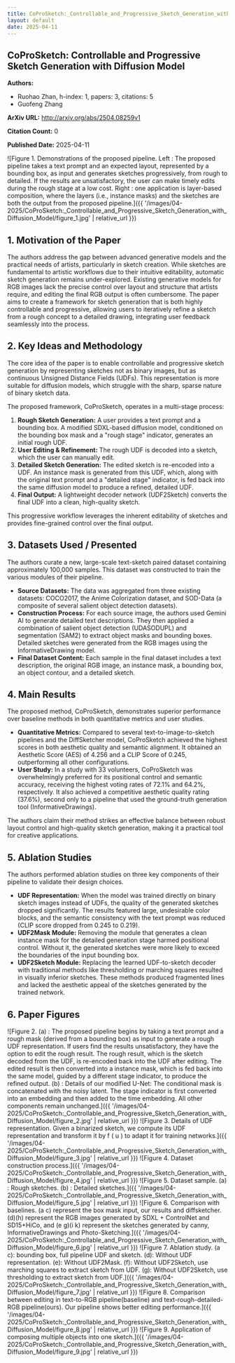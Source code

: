 ```yaml
---
title: CoProSketch:_Controllable_and_Progressive_Sketch_Generation_with_Diffusion_Model
layout: default
date: 2025-04-11
---
```

## CoProSketch: Controllable and Progressive Sketch Generation with Diffusion Model
**Authors:**
- Ruohao Zhan, h-index: 1, papers: 3, citations: 5
- Guofeng Zhang

**ArXiv URL:** http://arxiv.org/abs/2504.08259v1

**Citation Count:** 0

**Published Date:** 2025-04-11

![Figure 1. Demonstrations of the proposed pipeline. Left : The proposed pipeline takes a text prompt and an expected layout, represented by a bounding box, as input and generates sketches progressively, from rough to detailed. If the results are unsatisfactory, the user can make timely edits during the rough stage at a low cost. Right : one application is layer-based composition, where the layers (i.e., instance masks) and the sketches are both the output from the proposed pipeline.]({{ '/images/04-2025/CoProSketch:_Controllable_and_Progressive_Sketch_Generation_with_Diffusion_Model/figure_1.jpg' | relative_url }})
## 1. Motivation of the Paper
The authors address the gap between advanced generative models and the practical needs of artists, particularly in sketch creation. While sketches are fundamental to artistic workflows due to their intuitive editability, automatic sketch generation remains under-explored. Existing generative models for RGB images lack the precise control over layout and structure that artists require, and editing the final RGB output is often cumbersome. The paper aims to create a framework for sketch generation that is both highly controllable and progressive, allowing users to iteratively refine a sketch from a rough concept to a detailed drawing, integrating user feedback seamlessly into the process.

## 2. Key Ideas and Methodology
The core idea of the paper is to enable controllable and progressive sketch generation by representing sketches not as binary images, but as continuous Unsigned Distance Fields (UDFs). This representation is more suitable for diffusion models, which struggle with the sharp, sparse nature of binary sketch data.

The proposed framework, CoProSketch, operates in a multi-stage process:
1.  **Rough Sketch Generation:** A user provides a text prompt and a bounding box. A modified SDXL-based diffusion model, conditioned on the bounding box mask and a "rough stage" indicator, generates an initial rough UDF.
2.  **User Editing & Refinement:** The rough UDF is decoded into a sketch, which the user can manually edit.
3.  **Detailed Sketch Generation:** The edited sketch is re-encoded into a UDF. An instance mask is generated from this UDF, which, along with the original text prompt and a "detailed stage" indicator, is fed back into the same diffusion model to produce a refined, detailed UDF.
4.  **Final Output:** A lightweight decoder network (UDF2Sketch) converts the final UDF into a clean, high-quality sketch.

This progressive workflow leverages the inherent editability of sketches and provides fine-grained control over the final output.

## 3. Datasets Used / Presented
The authors curate a new, large-scale text-sketch paired dataset containing approximately 100,000 samples. This dataset was constructed to train the various modules of their pipeline.

*   **Source Datasets:** The data was aggregated from three existing datasets: COCO2017, the Anime Colorization dataset, and SOD-Data (a composite of several salient object detection datasets).
*   **Construction Process:** For each source image, the authors used Gemini AI to generate detailed text descriptions. They then applied a combination of salient object detection (UDASODUPL) and segmentation (SAM2) to extract object masks and bounding boxes. Detailed sketches were generated from the RGB images using the InformativeDrawing model.
*   **Final Dataset Content:** Each sample in the final dataset includes a text description, the original RGB image, an instance mask, a bounding box, an object contour, and a detailed sketch.

## 4. Main Results
The proposed method, CoProSketch, demonstrates superior performance over baseline methods in both quantitative metrics and user studies.

*   **Quantitative Metrics:** Compared to several text-to-image-to-sketch pipelines and the DiffSketcher model, CoProSketch achieved the highest scores in both aesthetic quality and semantic alignment. It obtained an Aesthetic Score (AES) of 4.256 and a CLIP Score of 0.245, outperforming all other configurations.
*   **User Study:** In a study with 33 volunteers, CoProSketch was overwhelmingly preferred for its positional control and semantic accuracy, receiving the highest voting rates of 72.1% and 64.2%, respectively. It also achieved a competitive aesthetic quality rating (37.6%), second only to a pipeline that used the ground-truth generation tool (InformativeDrawings).

The authors claim their method strikes an effective balance between robust layout control and high-quality sketch generation, making it a practical tool for creative applications.

## 5. Ablation Studies
The authors performed ablation studies on three key components of their pipeline to validate their design choices.

*   **UDF Representation:** When the model was trained directly on binary sketch images instead of UDFs, the quality of the generated sketches dropped significantly. The results featured large, undesirable color blocks, and the semantic consistency with the text prompt was reduced (CLIP score dropped from 0.245 to 0.219).
*   **UDF2Mask Module:** Removing the module that generates a clean instance mask for the detailed generation stage harmed positional control. Without it, the generated sketches were more likely to exceed the boundaries of the input bounding box.
*   **UDF2Sketch Module:** Replacing the learned UDF-to-sketch decoder with traditional methods like thresholding or marching squares resulted in visually inferior sketches. These methods produced fragmented lines and lacked the aesthetic appeal of the sketches generated by the trained network.

## 6. Paper Figures
![Figure 2. (a) : The proposed pipeline begins by taking a text prompt and a rough mask (derived from a bounding box) as input to generate a rough UDF representation. If users find the results unsatisfactory, they have the option to edit the rough result. The rough result, which is the sketch decoded from the UDF, is re-encoded back into the UDF after editing. The edited result is then converted into a instance mask, which is fed back into the same model, guided by a different stage indicator, to produce the refined output. (b) : Details of our modified U-Net: The conditional mask is concatenated with the noisy latent. The stage indicator is first converted into an embedding and then added to the time embedding. All other components remain unchanged.]({{ '/images/04-2025/CoProSketch:_Controllable_and_Progressive_Sketch_Generation_with_Diffusion_Model/figure_2.jpg' | relative_url }})
![Figure 3. Details of UDF representation. Given a binarized sketch, we compute its UDF representation and transform it by f ( u ) to adapt it for training networks.]({{ '/images/04-2025/CoProSketch:_Controllable_and_Progressive_Sketch_Generation_with_Diffusion_Model/figure_3.jpg' | relative_url }})
![Figure 4. Dataset construction process.]({{ '/images/04-2025/CoProSketch:_Controllable_and_Progressive_Sketch_Generation_with_Diffusion_Model/figure_4.jpg' | relative_url }})
![Figure 5. Dataset sample. (a) : Rough sketches. (b) : Detailed sketches.]({{ '/images/04-2025/CoProSketch:_Controllable_and_Progressive_Sketch_Generation_with_Diffusion_Model/figure_5.jpg' | relative_url }})
![Figure 6. Comparison with baselines. (a c) represent the box mask input, our results and diffsketcher. (d)(h) represent the RGB images generated by SDXL + ControlNet and SD15+HiCo, and (e g)(i k) represent the sketches generated by canny, InformativeDrawings and Photo-Sketching.]({{ '/images/04-2025/CoProSketch:_Controllable_and_Progressive_Sketch_Generation_with_Diffusion_Model/figure_6.jpg' | relative_url }})
![Figure 7. Ablation study. (a c): bounding box, full pipeline UDF and sketch. (d): Without UDF representation. (e): Without UDF2Mask. (f): Without UDF2Sketch, use marching squares to extract sketch from UDF. (g): Without UDF2Sketch, use thresholding to extract sketch from UDF.]({{ '/images/04-2025/CoProSketch:_Controllable_and_Progressive_Sketch_Generation_with_Diffusion_Model/figure_7.jpg' | relative_url }})
![Figure 8. Comparison between editing in text-to-RGB pipeline(baseline) and text-rough-detailed-RGB pipeline(ours). Our pipeline shows better editing performance.]({{ '/images/04-2025/CoProSketch:_Controllable_and_Progressive_Sketch_Generation_with_Diffusion_Model/figure_8.jpg' | relative_url }})
![Figure 9. Application of composing multiple objects into one sketch.]({{ '/images/04-2025/CoProSketch:_Controllable_and_Progressive_Sketch_Generation_with_Diffusion_Model/figure_9.jpg' | relative_url }})
